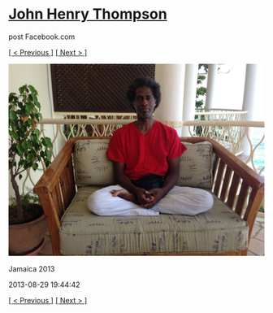 # [John Henry Thompson](../README.md)
post Facebook.com

[[ < Previous ]](2013-08-29-44.md) [[ Next > ]](2013-08-29-46.md)

[![](../media/2013-08-29/Jamaica-2056.jpg)](../README.md)

Jamaica 2013

2013-08-29 19:44:42

[[ < Previous ]](2013-08-29-44.md) [[ Next > ]](2013-08-29-46.md)